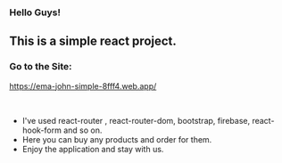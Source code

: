 ### Hello Guys!

## This is a simple react project.
### Go to the Site:
https://ema-john-simple-8fff4.web.app/

<br/>

- I've used react-router , react-router-dom, bootstrap, firebase, react-hook-form and so on.
- Here you can buy any products and order for them.
- Enjoy the application and stay with us.

